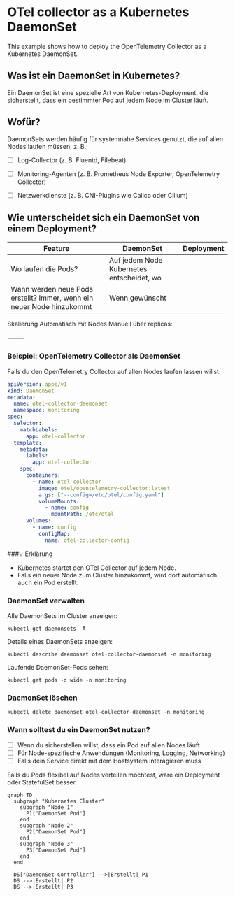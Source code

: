 # OTel collector as a Kubernetes DaemonSet

This example shows how to deploy the OpenTelemetry Collector as a Kubernetes DaemonSet.

## Was ist ein DaemonSet in Kubernetes?
Ein DaemonSet ist eine spezielle Art von Kubernetes-Deployment, die sicherstellt, dass ein bestimmter Pod auf jedem Node im Cluster läuft.

## Wofür?
DaemonSets werden häufig für systemnahe Services genutzt, die auf allen Nodes laufen müssen, z. B.:

- [ ] Log-Collector (z. B. Fluentd, Filebeat)
- [ ] Monitoring-Agenten (z. B. Prometheus Node Exporter, OpenTelemetry Collector)
- [ ] Netzwerkdienste (z. B. CNI-Plugins wie Calico oder Cilium)


## Wie unterscheidet sich ein DaemonSet von einem Deployment?

| Feature |	DaemonSet |	Deployment|
| --- | --- | --- |
|Wo laufen die Pods?|	Auf jedem Node	Kubernetes entscheidet, wo
Wann werden neue Pods erstellt?	Immer, wenn ein neuer Node hinzukommt	| Wenn gewünscht
Skalierung	Automatisch mit Nodes	Manuell über replicas:



⸻

### Beispiel: OpenTelemetry Collector als DaemonSet

Falls du den OpenTelemetry Collector auf allen Nodes laufen lassen willst:

```yaml
apiVersion: apps/v1
kind: DaemonSet
metadata:
  name: otel-collector-daemonset
  namespace: monitoring
spec:
  selector:
    matchLabels:
      app: otel-collector
  template:
    metadata:
      labels:
        app: otel-collector
    spec:
      containers:
        - name: otel-collector
          image: otel/opentelemetry-collector:latest
          args: ["--config=/etc/otel/config.yaml"]
          volumeMounts:
            - name: config
              mountPath: /etc/otel
      volumes:
        - name: config
          configMap:
            name: otel-collector-config
```

###💡 Erklärung

-	Kubernetes startet den OTel Collector auf jedem Node.
-	Falls ein neuer Node zum Cluster hinzukommt, wird dort automatisch auch 
     ein Pod erstellt.


### DaemonSet verwalten

Alle DaemonSets im Cluster anzeigen:

```shell
kubectl get daemonsets -A
```

Details eines DaemonSets anzeigen:

```shell
kubectl describe daemonset otel-collector-daemonset -n monitoring
```

Laufende DaemonSet-Pods sehen:

```shell
kubectl get pods -o wide -n monitoring
````

### DaemonSet löschen

```shell
kubectl delete daemonset otel-collector-daemonset -n monitoring
```

### Wann solltest du ein DaemonSet nutzen?

- [ ] Wenn du sicherstellen willst, dass ein Pod auf allen Nodes läuft
- [ ] Für Node-spezifische Anwendungen (Monitoring, Logging, Networking)
- [ ] Falls dein Service direkt mit dem Hostsystem interagieren muss

Falls du Pods flexibel auf Nodes verteilen möchtest, wäre ein Deployment oder StatefulSet besser.

```mermaid
graph TD
  subgraph "Kubernetes Cluster"
    subgraph "Node 1"
      P1["DaemonSet Pod"]
    end
    subgraph "Node 2"
      P2["DaemonSet Pod"]
    end
    subgraph "Node 3"
      P3["DaemonSet Pod"]
    end
  end

  DS["DaemonSet Controller"] -->|Erstellt| P1
  DS -->|Erstellt| P2
  DS -->|Erstellt| P3
```